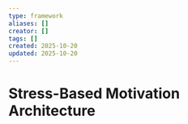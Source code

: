 ```yaml
---
type: framework
aliases: []
creator: []
tags: []
created: 2025-10-20
updated: 2025-10-20
---
```


# Stress-Based Motivation Architecture



